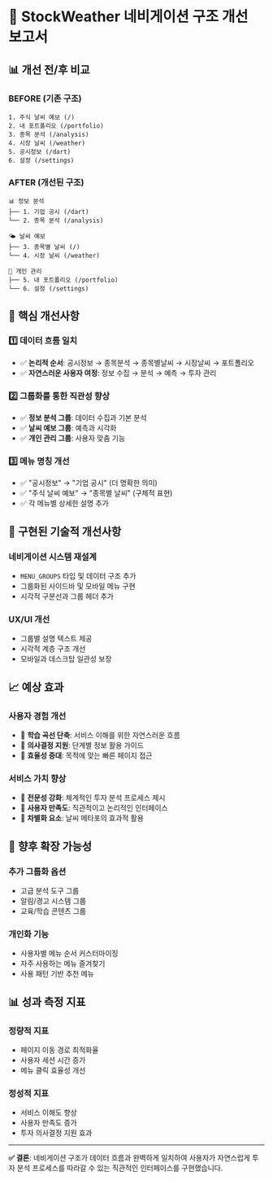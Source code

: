 # 🧭 StockWeather 네비게이션 구조 개선 보고서

## 📊 개선 전/후 비교

### BEFORE (기존 구조)
```
1. 주식 날씨 예보 (/)
2. 내 포트폴리오 (/portfolio)
3. 종목 분석 (/analysis)
4. 시장 날씨 (/weather)
5. 공시정보 (/dart)
6. 설정 (/settings)
```

### AFTER (개선된 구조)
```
📊 정보 분석
├── 1. 기업 공시 (/dart)
└── 2. 종목 분석 (/analysis)

🌤️ 날씨 예보  
├── 3. 종목별 날씨 (/)
└── 4. 시장 날씨 (/weather)

👤 개인 관리
├── 5. 내 포트폴리오 (/portfolio)
└── 6. 설정 (/settings)
```

## 🎯 핵심 개선사항

### 1️⃣ 데이터 흐름 일치
- ✅ **논리적 순서**: 공시정보 → 종목분석 → 종목별날씨 → 시장날씨 → 포트폴리오
- ✅ **자연스러운 사용자 여정**: 정보 수집 → 분석 → 예측 → 투자 관리

### 2️⃣ 그룹화를 통한 직관성 향상
- ✅ **정보 분석 그룹**: 데이터 수집과 기본 분석
- ✅ **날씨 예보 그룹**: 예측과 시각화
- ✅ **개인 관리 그룹**: 사용자 맞춤 기능

### 3️⃣ 메뉴 명칭 개선
- ✅ "공시정보" → "기업 공시" (더 명확한 의미)
- ✅ "주식 날씨 예보" → "종목별 날씨" (구체적 표현)
- ✅ 각 메뉴별 상세한 설명 추가

## 🔧 구현된 기술적 개선사항

### 네비게이션 시스템 재설계
- `MENU_GROUPS` 타입 및 데이터 구조 추가
- 그룹화된 사이드바 및 모바일 메뉴 구현
- 시각적 구분선과 그룹 헤더 추가

### UX/UI 개선
- 그룹별 설명 텍스트 제공
- 시각적 계층 구조 개선
- 모바일과 데스크탑 일관성 보장

## 📈 예상 효과

### 사용자 경험 개선
- 🎯 **학습 곡선 단축**: 서비스 이해를 위한 자연스러운 흐름
- 🎯 **의사결정 지원**: 단계별 정보 활용 가이드
- 🎯 **효율성 증대**: 목적에 맞는 빠른 페이지 접근

### 서비스 가치 향상
- 🎯 **전문성 강화**: 체계적인 투자 분석 프로세스 제시
- 🎯 **사용자 만족도**: 직관적이고 논리적인 인터페이스
- 🎯 **차별화 요소**: 날씨 메타포의 효과적 활용

## 🚀 향후 확장 가능성

### 추가 그룹화 옵션
- 고급 분석 도구 그룹
- 알림/경고 시스템 그룹
- 교육/학습 콘텐츠 그룹

### 개인화 기능
- 사용자별 메뉴 순서 커스터마이징
- 자주 사용하는 메뉴 즐겨찾기
- 사용 패턴 기반 추천 메뉴

## 📊 성과 측정 지표

### 정량적 지표
- 페이지 이동 경로 최적화율
- 사용자 세션 시간 증가
- 메뉴 클릭 효율성 개선

### 정성적 지표  
- 서비스 이해도 향상
- 사용자 만족도 증가
- 투자 의사결정 지원 효과

---

**✅ 결론**: 네비게이션 구조가 데이터 흐름과 완벽하게 일치하여 사용자가 자연스럽게 투자 분석 프로세스를 따라갈 수 있는 직관적인 인터페이스를 구현했습니다.